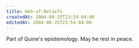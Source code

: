 ```yaml
---
title: Web-of-Beliefs
createdAt: 2004-08-25T23:54-04:00
editedAt: 2004-08-25T23:54-04:00
---
```


Part of Quine's epistemology. May he rest in peace.

